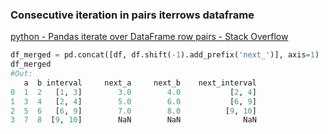 ###  Consecutive iteration in pairs iterrows dataframe


[python - Pandas iterate over DataFrame row pairs - Stack Overflow](https://stackoverflow.com/questions/51443725/pandas-iterate-over-dataframe-row-pairs)


 

```python
df_merged = pd.concat([df, df.shift(-1).add_prefix('next_')], axis=1)
df_merged
#Out:
   a  b interval     next_a     next_b    next_interval
0  1  2   [1, 3]        3.0        4.0           [2, 4]
1  3  4   [2, 4]        5.0        6.0           [6, 9]
2  5  6   [6, 9]        7.0        8.0          [9, 10]
3  7  8  [9, 10]        NaN        NaN              NaN
```
